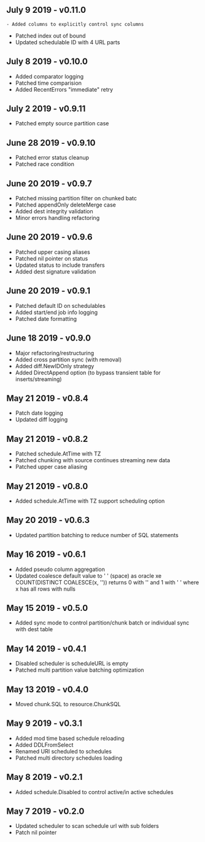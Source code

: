## July 9 2019 - v0.11.0
    - Added columns to explicitly control sync columns
- Patched index out of bound
- Updated schedulable ID with 4 URL parts


## July 8 2019 - v0.10.0
- Added comparator logging
- Patched time comparision
- Added RecentErrors "immediate" retry 

## July 2 2019 - v0.9.11
- Patched empty source partition case 

## June 28 2019 - v0.9.10
- Patched error status cleanup
- Patched race condition


## June 20 2019 - v0.9.7
- Patched missing partition filter on chunked batc
- Patched appendOnly deleteMerge case
- Added dest integrity validation
- Minor errors handling refactoring 


## June 20 2019 - v0.9.6
- Patched upper casing aliases
- Patched nil pointer on status
- Updated status to include transfers
- Added dest signature validation

## June 20 2019 - v0.9.1
- Patched default ID on schedulables
- Added start/end job info logging
- Patched date formatting

## June 18 2019 - v0.9.0
- Major refactoring/restructuring
- Added cross partition sync (with removal)
- Added diff.NewIDOnly strategy
- Added DirectAppend option (to bypass transient table for inserts/streaming)

## May 21 2019 - v0.8.4
- Patch date logging
- Updated diff logging

## May 21 2019 - v0.8.2
- Patched schedule.AtTime with TZ
- Patched chunking with source continues streaming new data
- Patched upper case aliasing

## May 21 2019 - v0.8.0
- Added schedule.AtTime with TZ support scheduling option

## May 20 2019 - v0.6.3
- Updated partition batching to reduce number of SQL statements

## May 16 2019 - v0.6.1
- Added pseudo column aggregation
- Updated coalesce default value to ' ' (space)  as oracle xe COUNT(DISTINCT COALESCE(x, '')) returns 0 with '' and 1 with ' ' where x has all rows with nulls

## May 15 2019 - v0.5.0
- Added sync mode to control partition/chunk batch or individual sync with dest table

## May 14 2019 - v0.4.1
- Disabled scheduler is scheduleURL is empty
- Patched multi partition value batching optimization

## May 13 2019 - v0.4.0
- Moved chunk.SQL to resource.ChunkSQL

## May 9 2019 - v0.3.1
- Added mod time based schedule reloading
- Added DDLFromSelect 
- Renamed URI scheduled to schedules
- Patched multi directory schedules loading  

## May 8 2019 - v0.2.1
- Added schedule.Disabled to control active/in active schedules  

## May 7 2019 - v0.2.0
- Updated scheduler to scan schedule url with sub folders 
- Patch nil pointer

